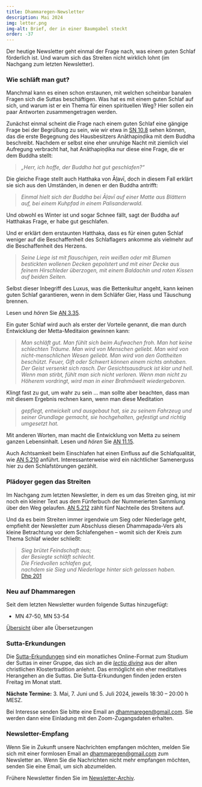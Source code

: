 ```yaml
---
title: Dhammaregen-Newsletter
description: Mai 2024
img: letter.png
img-alt: Brief, der in einer Baumgabel steckt
order: -37
---
```


Der heutige Newsletter geht einmal der Frage nach, was einem guten Schlaf förderlich ist. Und warum sich das Streiten nicht wirklich lohnt (im Nachgang zum letzten Newsletter).

### Wie schläft man gut?

Manchmal kann es einen schon erstaunen, mit welchen scheinbar banalen Fragen sich die Suttas beschäftigen. Was hat es mit einem guten Schlaf auf sich, und warum ist er ein Thema für einen spirituellen Weg? Hier sollen ein paar Antworten zusammengetragen werden.

Zunächst einmal scheint die Frage nach einem guten Schlaf eine gängige Frage bei der Begrüßung zu sein, wie wir etwa in [SN 10.8](#/sutta/sn10.8/de/sabbamitta) sehen können, das die erste Begegnung des Hausbesitzers Anāthapiṇḍika mit dem Buddha beschreibt. Nachdem er selbst eine eher unruhige Nacht mit ziemlich viel Aufregung verbracht hat, hat Anāthapiṇḍika nur diese eine Frage, die er dem Buddha stellt:

>*„Herr, ich hoffe, der Buddha hat gut geschlafen?“*

Die gleiche Frage stellt auch Hatthaka von Āḷavī, doch in diesem Fall erklärt sie sich aus den Umständen, in denen er den Buddha antrifft:

>*Einmal hielt sich der Buddha bei Āḷavī auf einer Matte aus Blättern auf, bei einem Kuhpfad in einem Palisanderwald.*

Und obwohl es Winter ist und sogar Schnee fällt, sagt der Buddha auf Hatthakas Frage, er habe gut geschlafen.

Und er erklärt dem erstaunten Hatthaka, dass es für einen guten Schlaf weniger auf die Beschaffenheit des Schlaflagers ankomme als vielmehr auf die Beschaffenheit des Herzens.

>*Seine Liege ist mit flauschigen, rein weißen oder mit Blumen bestickten wollenen Decken gepolstert und mit einer Decke aus feinem Hirschleder überzogen, mit einem Baldachin und roten Kissen auf beiden Seiten.*

Selbst dieser Inbegriff des Luxus, was die Bettenkultur angeht, kann keinen guten Schlaf garantieren, wenn in dem Schläfer Gier, Hass und Täuschung brennen.

Lesen und *hören* Sie [AN 3.35](#/sutta/an3.35/de/sabbamitta).

Ein guter Schlaf wird auch als erster der Vorteile genannt, die man durch Entwicklung der Metta-Meditaion gewinnen kann:

>*Man schläft gut. Man fühlt sich beim Aufwachen froh. Man hat keine schlechten Träume. Man wird von Menschen geliebt. Man wird von nicht-menschlichen Wesen geliebt. Man wird von den Gottheiten beschützt. Feuer, Gift oder Schwert können einem nichts anhaben. Der Geist versenkt sich rasch. Der Gesichtsausdruck ist klar und hell. Wenn man stirbt, fühlt man sich nicht verloren. Wenn man nicht zu Höherem vordringt, wird man in einer Brahmāwelt wiedergeboren.*

Klingt fast zu gut, um wahr zu sein … man sollte aber beachten, dass man mit diesem Ergebnis rechnen kann, wenn man diese Meditation 

>*gepflegt, entwickelt und ausgebaut hat, sie zu seinem Fahrzeug und seiner Grundlage gemacht, sie hochgehalten, gefestigt und richtig umgesetzt hat.*

Mit anderen Worten, man macht die Entwicklung von Metta zu seinem ganzen Lebensinhalt. Lesen und *hören* Sie [AN 11.15](#/sutta/an11.15/de/sabbamitta).

Auch Achtsamkeit beim Einschlafen hat einen Einfluss auf die Schlafqualität, wie [AN 5.210](#/sutta/an5.210/de/sabbamitta) anführt. Interessanterweise wird ein nächtlicher Samenerguss hier zu den Schlafstörungen gezählt.

### Plädoyer gegen das Streiten

Im Nachgang zum letzten Newsletter, in dem es um das Streiten ging, ist mir noch ein kleiner Text aus dem Fünferbuch der Nummerierten Sammlung über den Weg gelaufen. [AN 5.212](#/sutta/an5.212/de/sabbamitta) zählt fünf Nachteile des Streitens auf.

Und da es beim Streiten immer irgendwie um Sieg oder Niederlage geht, empfiehlt der Newsletter zum Abschluss diesen Dhammapada-Vers als kleine Betrachtung vor dem Schlafengehen – womit sich der Kreis zum Thema Schlaf wieder schließt:

>*Sieg brütet Feindschaft aus;*  
>*der Besiegte schläft schlecht.*  
>*Die Friedvollen schlafen gut,*  
>*nachdem sie Sieg und Niederlage hinter sich gelassen haben.*  
>[Dhp 201](#/sutta/dhp201:1/de/sabbamitta)

### Neu auf Dhammaregen

Seit dem letzten Newsletter wurden folgende Suttas hinzugefügt:

- MN 47-50, MN 53-54

[Übersicht](#/wiki/uebersetzung/uebersicht) über alle Übersetzungen

### Sutta-Erkundungen 

Die [Sutta-Erkundungen](#/wiki/erkundung) sind ein monatliches Online-Format zum Studium der Suttas in einer Gruppe, das sich an die [*lectio divina*](https://de.wikipedia.org/wiki/Lectio_divina) aus der alten christlichen Klostertradition anlehnt. Das ermöglicht ein eher meditatives Herangehen an die Suttas. Die Sutta-Erkundungen finden jeden ersten Freitag im Monat statt. 

**Nächste Termine:** 3. Mai, 7. Juni und 5. Juli 2024, jeweils 18:30 – 20:00 h MESZ.

Bei Interesse senden Sie bitte eine Email an [dhammaregen@gmail.com](mailto:dhammaregen@gmail.com). Sie werden dann eine Einladung mit den Zoom-Zugangsdaten erhalten.

### Newsletter-Empfang

Wenn Sie in Zukunft unsere Nachrichten empfangen möchten, melden Sie sich mit einer formlosen Email an [dhammaregen@gmail.com](mailto:dhammaregen@gmail.com) zum Newsletter an. Wenn Sie die Nachrichten nicht mehr empfangen möchten, senden Sie eine Email, um sich abzumelden. 

Frühere Newsletter finden Sie im [Newsletter-Archiv](#/wiki/news/inhalt).